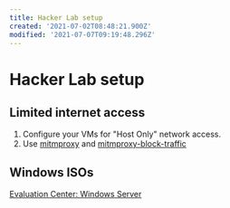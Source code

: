 ```yaml
---
title: Hacker Lab setup
created: '2021-07-02T08:48:21.900Z'
modified: '2021-07-07T09:19:48.296Z'
---
```


# Hacker Lab setup

## Limited internet access

1. Configure your VMs for "Host Only" network access.
1. Use [mitmproxy](https://mitmproxy.org/) and [mitmproxy-block-traffic](https://github.com/fx2301/mitmproxy-block-traffic)

## Windows ISOs

[Evaluation Center: Windows Server](https://www.microsoft.com/en-US/evalcenter/evaluate-windows-server-2012-r2)
